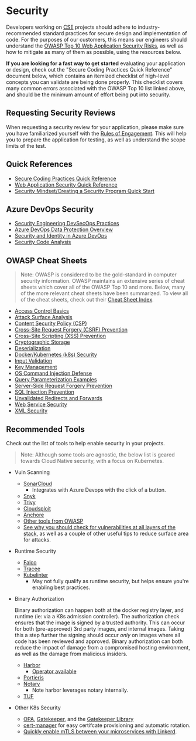 # Security

Developers working on [CSE](../CSE.md) projects should adhere to industry-recommended standard practices for secure design and implementation of code. For the purposes of our customers, this means our engineers should understand the [OWASP Top 10 Web Application Security Risks](https://owasp.org/www-project-top-ten/), as well as how to mitigate as many of them as possible, using the resources below.

**If you are looking for a fast way to get started** evaluating your application or design, check out the "Secure Coding Practices Quick Reference" document below, which contains an itemized checklist of high-level concepts you can validate are being done properly. This checklist covers many common errors associated with the OWASP Top 10 list linked above, and should be the minimum amount of effort being put into security.

## Requesting Security Reviews

When requesting a security review for your application, please make sure you have familiarized yourself with the [Rules of Engagement](rules-of-engagement.md). This will help you to prepare the application for testing, as well as understand the scope limits of the test.

## Quick References

* [Secure Coding Practices Quick Reference](https://owasp.org/www-pdf-archive/OWASP_SCP_Quick_Reference_Guide_v2.pdf)
* [Web Application Security Quick Reference](https://owasp.org/www-pdf-archive//OWASP_Web_Application_Security_Quick_Reference_Guide_0.3.pdf)
* [Security Mindset/Creating a Security Program Quick Start](https://github.com/OWASP/Quick-Start-Guide/blob/master/OWASP%20Quick%20Start%20Guide.pdf?raw=true)

## Azure DevOps Security

* [Security Engineering DevSecOps Practices](https://www.microsoft.com/en-us/securityengineering/devsecops)
* [Azure DevOps Data Protection Overview](https://docs.microsoft.com/en-us/azure/devops/organizations/security/data-protection?view=azure-devops)
* [Security and Identity in Azure DevOps](https://docs.microsoft.com/en-us/azure/devops/organizations/security/about-security-identity?view=azure-devops)
* [Security Code Analysis](https://secdevtools.azurewebsites.net/)

## OWASP Cheat Sheets

> Note: OWASP is considered to be the gold-standard in computer security information. OWASP maintains an extensive series of cheat sheets which cover all of the OWASP Top 10 and more. Below, many of the more relevant cheat sheets have been summarized. To view all of the cheat sheets, check out their [Cheat Sheet Index](https://github.com/OWASP/CheatSheetSeries/blob/master/Index.md).

* [Access Control Basics](https://github.com/OWASP/CheatSheetSeries/blob/master/cheatsheets/Access_Control_Cheat_Sheet.md)
* [Attack Surface Analysis](https://github.com/OWASP/CheatSheetSeries/blob/master/cheatsheets/Attack_Surface_Analysis_Cheat_Sheet.md)
* [Content Security Policy (CSP)](https://github.com/OWASP/CheatSheetSeries/blob/master/cheatsheets/Content_Security_Policy_Cheat_Sheet.md)
* [Cross-Site Request Forgery (CSRF) Prevention](https://github.com/OWASP/CheatSheetSeries/blob/master/cheatsheets/Cross-Site_Request_Forgery_Prevention_Cheat_Sheet.md)
* [Cross-Site Scripting (XSS) Prevention](https://github.com/OWASP/CheatSheetSeries/blob/master/cheatsheets/Cross_Site_Scripting_Prevention_Cheat_Sheet.md)
* [Cryptographic Storage](https://github.com/OWASP/CheatSheetSeries/blob/master/cheatsheets/Cryptographic_Storage_Cheat_Sheet.md)
* [Deserialization](https://github.com/OWASP/CheatSheetSeries/blob/master/cheatsheets/Deserialization_Cheat_Sheet.md)
* [Docker/Kubernetes (k8s) Security](https://github.com/OWASP/CheatSheetSeries/blob/master/cheatsheets/Docker_Security_Cheat_Sheet.md)
* [Input Validation](https://github.com/OWASP/CheatSheetSeries/blob/master/cheatsheets/Input_Validation_Cheat_Sheet.md)
* [Key Management](https://github.com/OWASP/CheatSheetSeries/blob/master/cheatsheets/Key_Management_Cheat_Sheet.md)
* [OS Command Injection Defense](https://github.com/OWASP/CheatSheetSeries/blob/master/cheatsheets/OS_Command_Injection_Defense_Cheat_Sheet.md)
* [Query Parameterization Examples](https://github.com/OWASP/CheatSheetSeries/blob/master/cheatsheets/Query_Parameterization_Cheat_Sheet.md)
* [Server-Side Request Forgery Prevention](https://github.com/OWASP/CheatSheetSeries/blob/master/cheatsheets/Server_Side_Request_Forgery_Prevention_Cheat_Sheet.md)
* [SQL Injection Prevention](https://github.com/OWASP/CheatSheetSeries/blob/master/cheatsheets/SQL_Injection_Prevention_Cheat_Sheet.md)
* [Unvalidated Redirects and Forwards](https://github.com/OWASP/CheatSheetSeries/blob/master/cheatsheets/Unvalidated_Redirects_and_Forwards_Cheat_Sheet.md)
* [Web Service Security](https://github.com/OWASP/CheatSheetSeries/blob/master/cheatsheets/Web_Service_Security_Cheat_Sheet.md)
* [XML Security](https://github.com/OWASP/CheatSheetSeries/blob/master/cheatsheets/XML_Security_Cheat_Sheet.md)


## Recommended Tools

Check out the list of tools to help enable security in your projects.

> Note: Although some tools are agnostic, the below list is geared towards Cloud Native security, with a focus on Kubernetes.

* Vuln Scanning
  * [SonarCloud](https://sonarcloud.io/)
    * Integrates with Azure Devops with the click of a button.
  * [Snyk](https://github.com/snyk/snyk)
  * [Trivy](https://github.com/aquasecurity/trivy)
  * [Cloudsploit](https://github.com/aquasecurity/cloudsploit)
  * [Anchore](https://github.com/anchore/anchore-engine)
  * [Other tools from OWASP](https://owasp.org/www-community/Vulnerability_Scanning_Tools)
  * [See why you should check for vulnerabilities at all layers of the stack](https://sysdig.com/blog/image-scanning-best-practices/), as well as a couple of other useful tips to reduce surface area for attacks.

* Runtime Security
  * [Falco](https://github.com/falcosecurity/falco)
  * [Tracee](https://github.com/aquasecurity/tracee)
  * [Kubelinter](https://github.com/stackrox/kube-linter)
    * May not fully qualify as runtime security, but helps ensure you're enabling best practices.

* Binary Authorization

  Binary authorization can happen both at the docker registry layer, and runtime (ie: via a K8s admission controller).
  The authorization check ensures that the image is signed by a trusted authority. This can occur for both (pre-approved) 3rd party images,
  and internal images. Taking this a step further the signing should occur *only* on images where all code has been reviewed and approved.
  Binary authorization can both reduce the impact of damage from a compromised hosting environment, as well as the damage from malicious insiders.

  * [Harbor](https://github.com/goharbor/harbor/)
    * [Operator available](https://github.com/goharbor/harbor-operator)
  * [Portieris](https://github.com/IBM/portieris)
  * [Notary](https://github.com/theupdateframework/notary)
    * Note harbor leverages notary internally.
  * [TUF](https://github.com/theupdateframework/tuf)

* Other K8s Security

  * [OPA](https://github.com/open-policy-agent/opa), [Gatekeeper](https://github.com/open-policy-agent/gatekeeper), and the [Gatekeeper Library](https://github.com/open-policy-agent/gatekeeper-library/tree/master/library)
  * [cert-manager](https://github.com/jetstack/cert-manager) for easy certifcate provisioning and automatic rotation.
  * [Quickly enable mTLS between your microservices with Linkerd](https://linkerd.io/2/features/automatic-mtls/).
